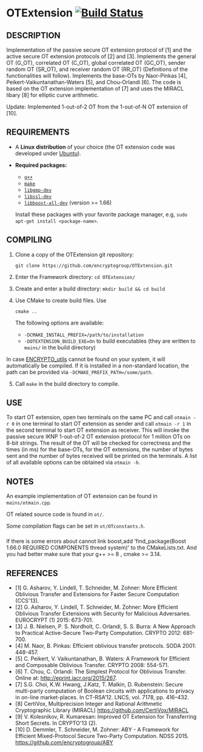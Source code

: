 # OTExtension  [![Build Status](https://travis-ci.org/encryptogroup/OTExtension.svg?branch=master)](https://travis-ci.org/encryptogroup/OTExtension)

## DESCRIPTION
Implementation of the passive secure OT extension protocol of [1] and the active secure OT extension protocols of [2] and [3]. Implements the general OT (G_OT), correlated OT (C_OT), global correlated OT (GC_OT), sender random OT (SR_OT), and receiver random OT (RR_OT) (Definitions of the functionalities will follow). Implements the base-OTs by Naor-Pinkas [4], Peikert-Vaikuntanathan-Waters [5], and Chou-Orlandi [6]. The code is based on the OT extension implementation of [7] and uses the MIRACL libary [8] for elliptic curve arithmetic.

Update: Implemented 1-out-of-2 OT from the 1-out-of-N OT extension of [10].

## REQUIREMENTS

* A **Linux distribution** of your choice (the OT extension code was developed under [Ubuntu](http://www.ubuntu.com/)).
* **Required packages:**
  * [`g++`](https://packages.debian.org/testing/g++)
  * [`make`](https://packages.debian.org/testing/make)
  * [`libgmp-dev`](https://packages.debian.org/testing/libgmp-dev)
  * [`libssl-dev`](https://packages.debian.org/testing/libssl-dev)
  * [`libboost-all-dev`](https://packages.debian.org/testing/libboost-all-dev) (version >= 1.66)
  
  Install these packages with your favorite package manager, e.g, `sudo apt-get install <package-name>`.


## COMPILING

1. Clone a copy of the OTExtension git repository:
	```
	git clone https://github.com/encryptogroup/OTExtension.git
	```

2. Enter the Framework directory: `cd OTExtension/`

3. Create and enter a build directory: `mkdir build && cd build`

4. Use CMake to create build files. Use

	```
    cmake ..
	```

	The following options are available:

	* `-DCMAKE_INSTALL_PREFIX=/path/to/installation`
	* `-DOTEXTENSION_BUILD_EXE=On` to build executables (they are written to `mains/` in the build directory)

In case [ENCRYPTO_utils](https://github.com/encryptogroup/ENCRYPTO_utils)
cannot be found on your system, it will automatically be compiled.  If it is
installed in a non-standard location, the path can be provided via
`-DCMAKE_PREFIX_PATH=/some/path`.

5. Call `make` in the build directory to compile.


## USE
To start OT extension, open two terminals on the same PC and call `otmain -r 0` in one terminal to start OT extension as sender and call `otmain -r 1` in the second terminal to start OT extension as receiver. This will invoke the passive secure IKNP 1-out-of-2 OT extension protocol for 1 million OTs on 8-bit strings. The result of the OT will be checked for correctness and the times (in ms) for the base-OTs, for the OT extensions, the number of bytes sent and the number of bytes received will be printed on the terminals.
A list of all available options can be obtained via `otmain -h`.

## NOTES
An example implementation of OT extension can be found in `mains/otmain.cpp`.

OT related source code is found in `ot/`.

Some compilation flags can be set in `ot/OTconstants.h`.

###
If there is some errors about cannot link boost,add 'find_package(Boost 1.66.0 REQUIRED COMPONENTS thread system)' to the CMakeLists.txt.
And you had better make sure that your g++ >= 8 , cmake >= 3.14.
###


## REFERENCES
* [1] G. Asharov, Y. Lindell, T. Schneider, M. Zohner: More Efficient Oblivious Transfer and Extensions for Faster Secure Computation (CCS'13).
* [2] G. Asharov, Y. Lindell, T. Schneider, M. Zohner: More Efficient Oblivious Transfer Extensions with Security for Malicious Adversaries. EUROCRYPT (1) 2015: 673-701.
* [3] J. B. Nielsen, P. S. Nordholt, C. Orlandi, S. S. Burra: A New Approach to Practical Active-Secure Two-Party Computation. CRYPTO 2012: 681-700.
* [4] M. Naor, B. Pinkas: Efficient oblivious transfer protocols. SODA 2001: 448-457.
* [5] C. Peikert, V. Vaikuntanathan, B. Waters: A Framework for Efficient and Composable Oblivious Transfer. CRYPTO 2008: 554-571.
* [6] T. Chou, C. Orlandi: The Simplest Protocol for Oblivious Transfer. Online at: http://eprint.iacr.org/2015/267.
* [7] S.G. Choi, K.W. Hwang, J.Katz, T. Malkin, D. Rubenstein: Secure multi-party computation of Boolean circuits with applications to privacy in on-line market-places. In CT-RSA’12. LNCS, vol. 7178, pp. 416–432.
* [8] CertiVox, Multiprecision Integer and Rational Arithmetic Cryptographic Library (MIRACL) https://github.com/CertiVox/MIRACL
* [9] V. Kolesnikov, R. Kumaresan: Improved OT Extension for Transferring Short Secrets. In CRYPTO'13 (2).
* [10] D. Demmler, T. Schneider, M. Zohner: ABY - A Framework for Efficient Mixed-Protocol Secure Two-Party Computation. NDSS 2015. https://github.com/encryptogroup/ABY
